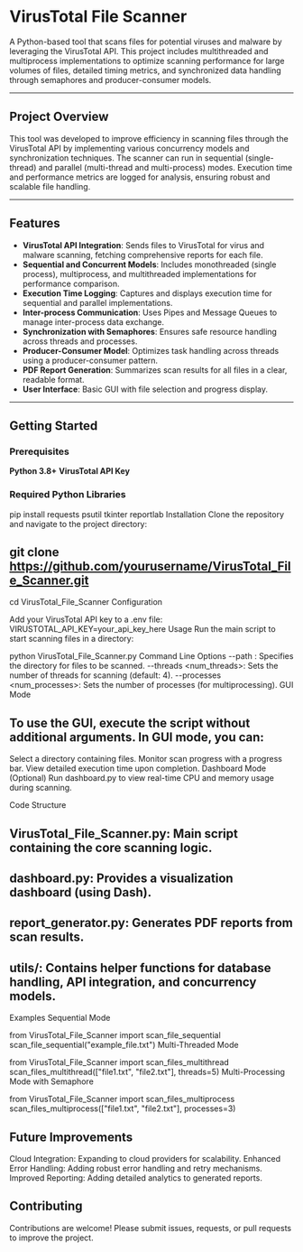 # VirusTotal File Scanner

A Python-based tool that scans files for potential viruses and malware by leveraging the VirusTotal API. This project includes multithreaded and multiprocess implementations to optimize scanning performance for large volumes of files, detailed timing metrics, and synchronized data handling through semaphores and producer-consumer models.

---

## Project Overview

This tool was developed to improve efficiency in scanning files through the VirusTotal API by implementing various concurrency models and synchronization techniques. The scanner can run in sequential (single-thread) and parallel (multi-thread and multi-process) modes. Execution time and performance metrics are logged for analysis, ensuring robust and scalable file handling.

---

## Features

- **VirusTotal API Integration**: Sends files to VirusTotal for virus and malware scanning, fetching comprehensive reports for each file.
- **Sequential and Concurrent Models**: Includes monothreaded (single process), multiprocess, and multithreaded implementations for performance comparison.
- **Execution Time Logging**: Captures and displays execution time for sequential and parallel implementations.
- **Inter-process Communication**: Uses Pipes and Message Queues to manage inter-process data exchange.
- **Synchronization with Semaphores**: Ensures safe resource handling across threads and processes.
- **Producer-Consumer Model**: Optimizes task handling across threads using a producer-consumer pattern.
- **PDF Report Generation**: Summarizes scan results for all files in a clear, readable format.
- **User Interface**: Basic GUI with file selection and progress display.

---

## Getting Started

### Prerequisites

 **Python 3.8+**
 **VirusTotal API Key**

### Required Python Libraries

pip install requests psutil tkinter reportlab
Installation
Clone the repository and navigate to the project directory:

## git clone https://github.com/yourusername/VirusTotal_File_Scanner.git

cd VirusTotal_File_Scanner
Configuration

Add your VirusTotal API key to a .env file:
VIRUSTOTAL_API_KEY=your_api_key_here
Usage
Run the main script to start scanning files in a directory:

python VirusTotal_File_Scanner.py
Command Line Options
--path <directory>: Specifies the directory for files to be scanned.
--threads <num_threads>: Sets the number of threads for scanning (default: 4).
--processes <num_processes>: Sets the number of processes (for multiprocessing).
GUI Mode

## To use the GUI, execute the script without additional arguments. In GUI mode, you can:

Select a directory containing files.
Monitor scan progress with a progress bar.
View detailed execution time upon completion.
Dashboard Mode (Optional)
Run dashboard.py to view real-time CPU and memory usage during scanning.

Code Structure
## VirusTotal_File_Scanner.py: Main script containing the core scanning logic.

## dashboard.py: Provides a visualization dashboard (using Dash).

## report_generator.py: Generates PDF reports from scan results.
## utils/: Contains helper functions for database handling, API integration, and concurrency models.

Examples
Sequential Mode

from VirusTotal_File_Scanner import scan_file_sequential
scan_file_sequential("example_file.txt")
Multi-Threaded Mode

from VirusTotal_File_Scanner import scan_files_multithread
scan_files_multithread(["file1.txt", "file2.txt"], threads=5)
Multi-Processing Mode with Semaphore

from VirusTotal_File_Scanner import scan_files_multiprocess
scan_files_multiprocess(["file1.txt", "file2.txt"], processes=3)

## Future Improvements
Cloud Integration: Expanding to cloud providers for scalability.
Enhanced Error Handling: Adding robust error handling and retry mechanisms.
Improved Reporting: Adding detailed analytics to generated reports.

## Contributing
Contributions are welcome! Please submit issues, requests, or pull requests to improve the project.